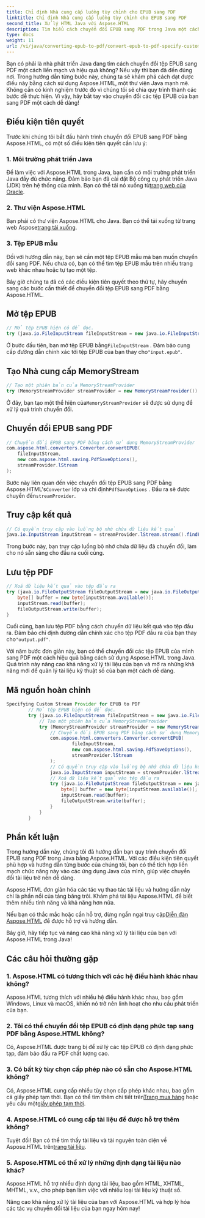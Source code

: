 ```yaml
---
title: Chỉ định Nhà cung cấp luồng tùy chỉnh cho EPUB sang PDF
linktitle: Chỉ định Nhà cung cấp luồng tùy chỉnh cho EPUB sang PDF
second_title: Xử lý HTML Java với Aspose.HTML
description: Tìm hiểu cách chuyển đổi EPUB sang PDF trong Java một cách dễ dàng với Aspose.HTML, nâng cao khả năng xử lý tài liệu của bạn.
type: docs
weight: 11
url: /vi/java/converting-epub-to-pdf/convert-epub-to-pdf-specify-custom-stream-provider/
---
```


Bạn có phải là nhà phát triển Java đang tìm cách chuyển đổi tệp EPUB sang PDF một cách liền mạch và hiệu quả không? Nếu vậy thì bạn đã đến đúng nơi. Trong hướng dẫn từng bước này, chúng ta sẽ khám phá cách đạt được điều này bằng cách sử dụng Aspose.HTML, một thư viện Java mạnh mẽ. Không cần có kinh nghiệm trước đó vì chúng tôi sẽ chia quy trình thành các bước dễ thực hiện. Vì vậy, hãy bắt tay vào chuyển đổi các tệp EPUB của bạn sang PDF một cách dễ dàng!

## Điều kiện tiên quyết

Trước khi chúng tôi bắt đầu hành trình chuyển đổi EPUB sang PDF bằng Aspose.HTML, có một số điều kiện tiên quyết cần lưu ý:

### 1. Môi trường phát triển Java

 Để làm việc với Aspose.HTML trong Java, bạn cần có môi trường phát triển Java đầy đủ chức năng. Đảm bảo bạn đã cài đặt Bộ công cụ phát triển Java (JDK) trên hệ thống của mình. Bạn có thể tải nó xuống từ[trang web của Oracle](https://www.oracle.com/java/technologies/javase-downloads.html).

### 2. Thư viện Aspose.HTML

 Bạn phải có thư viện Aspose.HTML cho Java. Bạn có thể tải xuống từ trang web Aspose[trang tải xuống](https://releases.aspose.com/html/java/).

### 3. Tệp EPUB mẫu

Đối với hướng dẫn này, bạn sẽ cần một tệp EPUB mẫu mà bạn muốn chuyển đổi sang PDF. Nếu chưa có, bạn có thể tìm tệp EPUB mẫu trên nhiều trang web khác nhau hoặc tự tạo một tệp.

Bây giờ chúng ta đã có các điều kiện tiên quyết theo thứ tự, hãy chuyển sang các bước cần thiết để chuyển đổi tệp EPUB sang PDF bằng Aspose.HTML.

## Mở tệp EPUB

```java
// Mở tệp EPUB hiện có để đọc.
try (java.io.FileInputStream fileInputStream = new java.io.FileInputStream(Resources.input("input.epub"))) {
```

 Ở bước đầu tiên, bạn mở tệp EPUB bằng`FileInputStream` . Đảm bảo cung cấp đường dẫn chính xác tới tệp EPUB của bạn thay cho`"input.epub"`.

## Tạo Nhà cung cấp MemoryStream

```java
// Tạo một phiên bản của MemoryStreamProvider
try (MemoryStreamProvider streamProvider = new MemoryStreamProvider()) {
```

 Ở đây, bạn tạo một thể hiện của`MemoryStreamProvider` sẽ được sử dụng để xử lý quá trình chuyển đổi.

## Chuyển đổi EPUB sang PDF

```java
// Chuyển đổi EPUB sang PDF bằng cách sử dụng MemoryStreamProvider
com.aspose.html.converters.Converter.convertEPUB(
    fileInputStream,
    new com.aspose.html.saving.PdfSaveOptions(),
    streamProvider.lStream
);
```

 Bước này liên quan đến việc chuyển đổi tệp EPUB sang PDF bằng Aspose.HTML's`Converter` lớp và chỉ định`PdfSaveOptions` . Đầu ra sẽ được chuyển đến`streamProvider`.

## Truy cập kết quả

```java
// Có quyền truy cập vào luồng bộ nhớ chứa dữ liệu kết quả
java.io.InputStream inputStream = streamProvider.lStream.stream().findFirst().get();
```

Trong bước này, bạn truy cập luồng bộ nhớ chứa dữ liệu đã chuyển đổi, làm cho nó sẵn sàng cho đầu ra cuối cùng.

## Lưu tệp PDF

```java
// Xoá dữ liệu kết quả vào tệp đầu ra
try (java.io.FileOutputStream fileOutputStream = new java.io.FileOutputStream(Resources.output("output.pdf"))) {
    byte[] buffer = new byte[inputStream.available()];
    inputStream.read(buffer);
    fileOutputStream.write(buffer);
}
```

 Cuối cùng, bạn lưu tệp PDF bằng cách chuyển dữ liệu kết quả vào tệp đầu ra. Đảm bảo chỉ định đường dẫn chính xác cho tệp PDF đầu ra của bạn thay cho`"output.pdf"`.

Với năm bước đơn giản này, bạn có thể chuyển đổi các tệp EPUB của mình sang PDF một cách hiệu quả bằng cách sử dụng Aspose.HTML trong Java. Quá trình này nâng cao khả năng xử lý tài liệu của bạn và mở ra những khả năng mới để quản lý tài liệu kỹ thuật số của bạn một cách dễ dàng.

## Mã nguồn hoàn chỉnh
```java
Specifying Custom Stream Provider for EPUB to PDF
        // Mở tệp EPUB hiện có để đọc.
        try (java.io.FileInputStream fileInputStream = new java.io.FileInputStream(Resources.input("input.epub"))) {
            // Tạo một phiên bản của MemoryStreamProvider
            try (MemoryStreamProvider streamProvider = new MemoryStreamProvider()) {
                // Chuyển đổi EPUB sang PDF bằng cách sử dụng MemoryStreamProvider
                com.aspose.html.converters.Converter.convertEPUB(
                        fileInputStream,
                        new com.aspose.html.saving.PdfSaveOptions(),
                        streamProvider.lStream
                );
                // Có quyền truy cập vào luồng bộ nhớ chứa dữ liệu kết quả
                java.io.InputStream inputStream = streamProvider.lStream.stream().findFirst().get();
                // Xoá dữ liệu kết quả vào tệp đầu ra
                try (java.io.FileOutputStream fileOutputStream = new java.io.FileOutputStream(Resources.output("output.pdf"))) {
                    byte[] buffer = new byte[inputStream.available()];
                    inputStream.read(buffer);
                    fileOutputStream.write(buffer);
                }
            }
        }
```

## Phần kết luận

Trong hướng dẫn này, chúng tôi đã hướng dẫn bạn quy trình chuyển đổi EPUB sang PDF trong Java bằng Aspose.HTML. Với các điều kiện tiên quyết phù hợp và hướng dẫn từng bước của chúng tôi, bạn có thể tích hợp liền mạch chức năng này vào các ứng dụng Java của mình, giúp việc chuyển đổi tài liệu trở nên dễ dàng.

Aspose.HTML đơn giản hóa các tác vụ thao tác tài liệu và hướng dẫn này chỉ là phần nổi của tảng băng trôi. Khám phá tài liệu Aspose.HTML để biết thêm nhiều tính năng và khả năng hơn nữa.

 Nếu bạn có thắc mắc hoặc cần hỗ trợ, đừng ngần ngại truy cập[Diễn đàn Aspose.HTML](https://forum.aspose.com/) để được hỗ trợ và hướng dẫn.

Bây giờ, hãy tiếp tục và nâng cao khả năng xử lý tài liệu của bạn với Aspose.HTML trong Java!

## Các câu hỏi thường gặp

### 1. Aspose.HTML có tương thích với các hệ điều hành khác nhau không?

Aspose.HTML tương thích với nhiều hệ điều hành khác nhau, bao gồm Windows, Linux và macOS, khiến nó trở nên linh hoạt cho nhu cầu phát triển của bạn.

### 2. Tôi có thể chuyển đổi tệp EPUB có định dạng phức tạp sang PDF bằng Aspose.HTML không?

Có, Aspose.HTML được trang bị để xử lý các tệp EPUB có định dạng phức tạp, đảm bảo đầu ra PDF chất lượng cao.

### 3. Có bất kỳ tùy chọn cấp phép nào có sẵn cho Aspose.HTML không?

 Có, Aspose.HTML cung cấp nhiều tùy chọn cấp phép khác nhau, bao gồm cả giấy phép tạm thời. Bạn có thể tìm thêm chi tiết trên[Trang mua hàng](https://purchase.aspose.com/buy) hoặc yêu cầu một[giấy phép tạm thời](https://purchase.aspose.com/temporary-license/).

### 4. Aspose.HTML có cung cấp tài liệu để được hỗ trợ thêm không?

 Tuyệt đối! Bạn có thể tìm thấy tài liệu và tài nguyên toàn diện về Aspose.HTML trên[trang tài liệu](https://reference.aspose.com/html/java/).

### 5. Aspose.HTML có thể xử lý những định dạng tài liệu nào khác?

Aspose.HTML hỗ trợ nhiều định dạng tài liệu, bao gồm HTML, XHTML, MHTML, v.v., cho phép bạn làm việc với nhiều loại tài liệu kỹ thuật số.

Nâng cao khả năng xử lý tài liệu của bạn với Aspose.HTML và hợp lý hóa các tác vụ chuyển đổi tài liệu của bạn ngay hôm nay!
